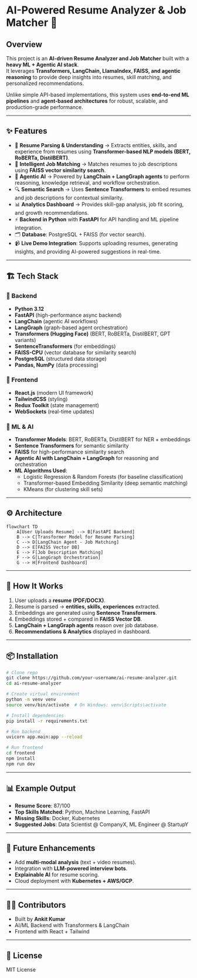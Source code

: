# AI-Powered Resume Analyzer & Job Matcher 🚀

## Overview
This project is an **AI-driven Resume Analyzer and Job Matcher** built with a **heavy ML + Agentic AI stack**.  
It leverages **Transformers, LangChain, LlamaIndex, FAISS, and agentic reasoning** to provide deep insights into resumes, skill matching, and personalized recommendations.

Unlike simple API-based implementations, this system uses **end-to-end ML pipelines** and **agent-based architectures** for robust, scalable, and production-grade performance.

---

## ✨ Features
- 📄 **Resume Parsing & Understanding** → Extracts entities, skills, and experience from resumes using **Transformer-based NLP models (BERT, RoBERTa, DistilBERT)**.
- 🧠 **Intelligent Job Matching** → Matches resumes to job descriptions using **FAISS vector similarity search**.
- 🤖 **Agentic AI** → Powered by **LangChain + LangGraph agents** to perform reasoning, knowledge retrieval, and workflow orchestration.
- 🔍 **Semantic Search** → Uses **Sentence Transformers** to embed resumes and job descriptions for contextual similarity.
- 📊 **Analytics Dashboard** → Provides skill-gap analysis, job fit scoring, and growth recommendations.
- ⚡ **Backend in Python** with **FastAPI** for API handling and ML pipeline integration.
- 🗂 **Database**: PostgreSQL + FAISS (for vector search).
- 📹 **Live Demo Integration**: Supports uploading resumes, generating insights, and providing AI-powered suggestions in real-time.

---

## 🏗️ Tech Stack

### 🔹 Backend
- **Python 3.12**
- **FastAPI** (high-performance async backend)
- **LangChain** (agentic AI workflows)
- **LangGraph** (graph-based agent orchestration)
- **Transformers (Hugging Face)** (BERT, RoBERTa, DistilBERT, GPT variants)
- **SentenceTransformers** (for embeddings)
- **FAISS-CPU** (vector database for similarity search)
- **PostgreSQL** (structured data storage)
- **Pandas, NumPy** (data processing)

### 🔹 Frontend
- **React.js** (modern UI framework)
- **TailwindCSS** (styling)
- **Redux Toolkit** (state management)
- **WebSockets** (real-time updates)

### 🔹 ML & AI
- **Transformer Models**: BERT, RoBERTa, DistilBERT for NER + embeddings  
- **Sentence Transformers** for semantic similarity  
- **FAISS** for high-performance similarity search  
- **Agentic AI with LangChain + LangGraph** for reasoning and orchestration  
- **ML Algorithms Used**:  
  - Logistic Regression & Random Forests (for baseline classification)  
  - Transformer-based Embedding Similarity (deep semantic matching)  
  - KMeans (for clustering skill sets)  

---

## ⚙️ Architecture
```mermaid
flowchart TD
    A[User Uploads Resume] --> B[FastAPI Backend]
    B --> C[Transformer Model for Resume Parsing]
    C --> D[LangChain Agent - Job Matching]
    D --> E[FAISS Vector DB]
    E --> F[Job Description Matching]
    F --> G[LangGraph Orchestration]
    G --> H[Frontend Dashboard]
```
---

## 🚀 How It Works
1. User uploads a **resume (PDF/DOCX)**.  
2. Resume is parsed → **entities, skills, experiences** extracted.  
3. Embeddings are generated using **Sentence Transformers**.  
4. Embeddings stored + compared in **FAISS Vector DB**.  
5. **LangChain + LangGraph agents** reason over job database.  
6. **Recommendations & Analytics** displayed in dashboard.  

---

## 📦 Installation

```bash
# Clone repo
git clone https://github.com/your-username/ai-resume-analyzer.git
cd ai-resume-analyzer

# Create virtual environment
python -m venv venv
source venv/bin/activate  # On Windows: venv\Scripts\activate

# Install dependencies
pip install -r requirements.txt

# Run backend
uvicorn app.main:app --reload

# Run frontend
cd frontend
npm install
npm run dev
```

---

## 📊 Example Output
- **Resume Score**: 87/100  
- **Top Skills Matched**: Python, Machine Learning, FastAPI  
- **Missing Skills**: Docker, Kubernetes  
- **Suggested Jobs**: Data Scientist @ CompanyX, ML Engineer @ StartupY  

---

## 📘 Future Enhancements
- Add **multi-modal analysis** (text + video resumes).  
- Integration with **LLM-powered interview bots**.  
- **Explainable AI** for resume scoring.  
- Cloud deployment with **Kubernetes + AWS/GCP**.  

---

## 👨‍💻 Contributors
- Built by **Ankit Kumar**  
- AI/ML Backend with Transformers & LangChain  
- Frontend with React + Tailwind  

---

## 📜 License
MIT License

